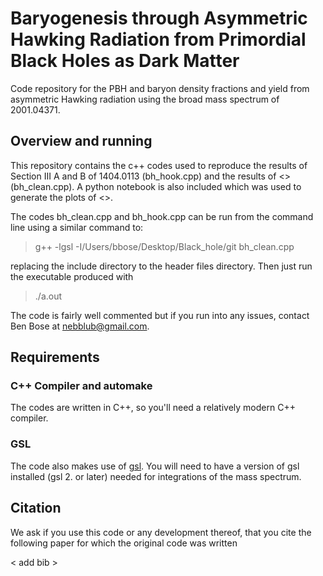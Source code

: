 # Baryogenesis through Asymmetric Hawking Radiation from Primordial Black Holes as Dark Matter

Code repository for the PBH and baryon density fractions and yield from asymmetric Hawking radiation using the broad mass spectrum of 2001.04371. 

## Overview and running 

This repository contains the c++ codes used to reproduce the results of Section III A and B of 1404.0113 (bh_hook.cpp) and the results of <> (bh_clean.cpp). A python notebook is also included which was used to generate the plots of <>.  

The codes bh_clean.cpp and bh_hook.cpp can be run from the command line using a similar command to: 

>g++ -lgsl  -I/Users/bbose/Desktop/Black_hole/git  bh_clean.cpp 

replacing the include directory to the header files directory. Then just run the executable produced with

>./a.out 

The code is fairly well commented but if you run into any issues, contact Ben Bose at nebblub@gmail.com. 

## Requirements
### C++ Compiler and automake
The codes are written in C++, so you'll need a relatively modern C++ compiler.

### GSL
The code also makes use of [gsl](http://www.gnu.org/software/gsl/). You will need to have a version of gsl installed (gsl 2. or later) needed for integrations of the mass spectrum. 

## Citation

We ask if you use this code or any development thereof,  that you cite the following paper for which the original code was written 

< add bib >
